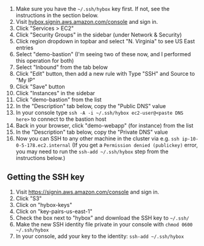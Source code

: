 1. Make sure you have the `~/.ssh/hybox` key first. If not, see the instructions in the section below.
1. Visit [hybox.signin.aws.amazon.com/console](https://hybox.signin.aws.amazon.com/console) and sign in.
1. Click "Services > EC2"
1. Click "Security Groups" in the sidebar (under Network & Security)
1. Click region dropdown in topbar and select "N. Virginia" to see US East entries
1. Select "demo-bastion" (I'm seeing two of these now, and I performed this operation for both)
1. Select "Inbound" from the tab below
1. Click "Edit" button, then add a new rule with Type "SSH" and Source to "My IP"
1. Click "Save" button
1. Click "Instances" in the sidebar
1. Click "demo-bastion" from the list
1. In the "Description" tab below, copy the "Public DNS" value
1. In your console type `ssh -A -i ~/.ssh/hybox ec2-user@<paste DNS here>` to connect to the bastion host
1. Back in your browser, click "demo-webapp" (for instance) from the list
1. In the "Description" tab below, copy the "Private DNS" value
1. Now you can SSH to any other machine in the cluster via e.g. `ssh ip-10-0-5-178.ec2.internal` (If you get a `Permission denied (publickey)` error, you may need to run the `ssh-add ~/.ssh/hybox` step from the instructions below.)

## Getting the SSH key

1. Visit https://signin.aws.amazon.com/console and sign in.
1. Click "S3"
1. Click on "hybox-keys"
1. Click on "key-pairs-us-east-1"
1. Check the box next to "hybox" and download the SSH key to `~/.ssh/`
1. Make the new SSH identity file private in your console with `chmod 0600 ~/.ssh/hybox`
1. In your console, add your key to the identity: `ssh-add ~/.ssh/hybox`
